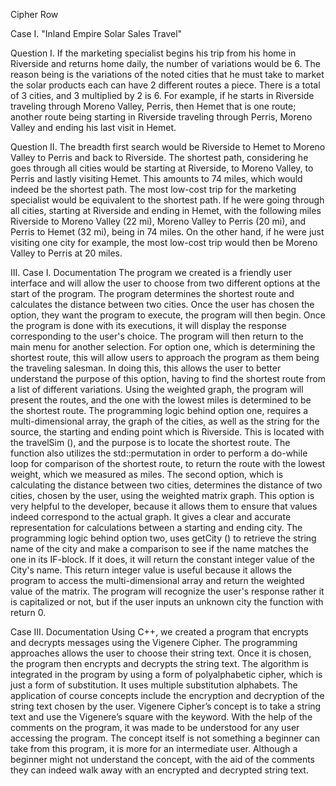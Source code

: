 Cipher Row

Case I. "Inland Empire Solar Sales Travel"

Question I. 
  If the marketing specialist begins his trip from his home in Riverside and returns home daily, the number of variations would be 6. The reason being is the variations of the noted cities that he must take to market the solar products each can have 2 different routes a piece. There is a total of 3 cities, and 3 multiplied by 2 is 6. For example, if he starts in Riverside traveling through Moreno Valley, Perris, then Hemet that is one route; another route being starting in Riverside traveling through Perris, Moreno Valley and ending his last visit in Hemet.

Question II. 
  The breadth first search would be Riverside to Hemet to Moreno Valley to Perris and back to Riverside. The shortest path, considering he goes through all cities would be starting at Riverside, to Moreno Valley, to Perris and lastly visiting Hemet. This amounts to 74 miles, which would indeed be the shortest path. The most low-cost trip for the marketing specialist would be equivalent to the shortest path. If he were going through all cities, starting at Riverside and ending in Hemet, with the following miles Riverside to Moreno Valley (22 mi), Moreno Valley to Perris (20 mi), and Perris to Hemet (32 mi), being in 74 miles. On the other hand, if he were just visiting one city for example, the most low-cost trip would then be Moreno Valley to Perris at 20 miles.

III. Case I. Documentation
  The program we created is a friendly user interface and will allow the user to choose from two different options at the start of the program. The program determines the shortest route and calculates the distance between two cities. Once the user has chosen the option, they want the program to execute, the program will then begin. Once the program is done with its executions, it will display the response corresponding to the user's choice. The program will then return to the main menu for another selection.
For option one, which is determining the shortest route, this will allow users to approach the program as them being the traveling salesman. In doing this, this allows the user to better understand the purpose of this option, having to find the shortest route from a list of different variations. Using the weighted graph, the program will present the routes, and the one with the lowest miles is determined to be the shortest route.
The programming logic behind option one, requires a multi-dimensional array, the graph of the cities, as well as the string for the source, the starting and ending point which is Riverside. This is located with the travelSim (), and the purpose is to locate the shortest route. The function also utilizes the std::permutation in order to perform a do-while loop for comparison of the shortest route, to return the route with the lowest weight, which we measured as miles. 
The second option, which is calculating the distance between two cities, determines the distance of two cities, chosen by the user, using the weighted matrix graph. This option is very helpful to the developer, because it allows them to ensure that values indeed correspond to the actual graph. It gives a clear and accurate representation for calculations between a starting and ending city.
The programming logic behind option two, uses getCity () to retrieve the string name of the city and make a comparison to see if the name matches the one in its IF-block. If it does, it will return the constant integer value of the City's name. This return integer value is useful because it allows the program to access the multi-dimensional array and return the weighted value of the matrix. The program will recognize the user's response rather it is capitalized or not, but if the user inputs an unknown city the function with return 0.

Case III. Documentation
	Using C++, we created a program that encrypts and decrypts messages using the Vigenere Cipher. The programming approaches allows the user to choose their string text. Once it is chosen, the program then encrypts and decrypts the string text. The algorithm is integrated in the program by using a form of polyalphabetic cipher, which is just a form of substitution. It uses multiple substitution alphabets.
  The application of course concepts include the encryption and decryption of the string text chosen by the user. Vigenere Cipher’s concept is to take a string text and use the Vigenere’s square with the keyword. With the help of the comments on the program, it was made to be understood for any user accessing the program. The concept itself is not something a beginner can take from this program, it is more for an intermediate user. Although a beginner might not understand the concept, with the aid of the comments they can indeed walk away with an encrypted and decrypted string text.

